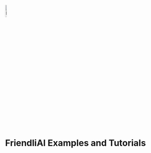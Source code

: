 <p>
  <img src="https://friendli.ai/icon.svg" width="10%" alt="Friendli Logo">
</p>

# FriendliAI Examples and Tutorials
